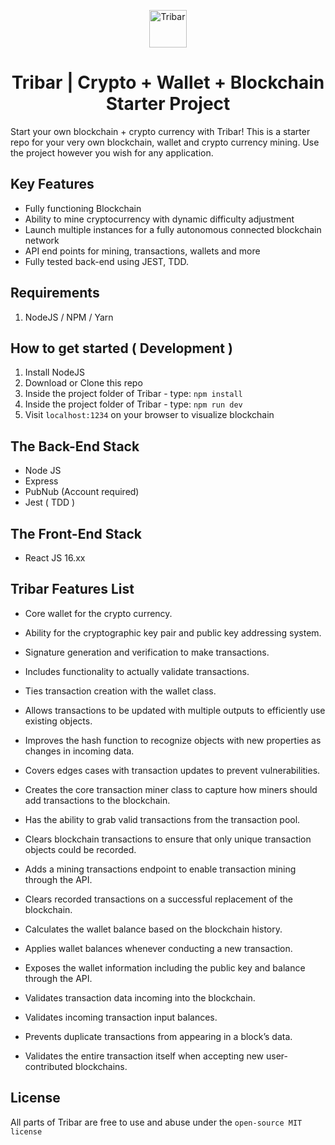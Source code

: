 <p align="center">
  <a href="https://www.tribar.io">
    <img alt="Tribar" src="https://i.imgur.com/KlPaqCk.png" width="60" />
  </a>
</p>
<h1 align="center">Tribar | Crypto + Wallet + Blockchain Starter Project</h1>


Start your own blockchain + crypto currency with Tribar! This is a starter repo for your very own blockchain, wallet and crypto currency
mining. Use the project however you wish for any application. 

## Key Features
- Fully functioning Blockchain 
- Ability to mine cryptocurrency with dynamic difficulty adjustment
- Launch multiple instances for a fully autonomous connected blockchain network
- API end points for mining, transactions, wallets and more
- Fully tested back-end using JEST, TDD.

## Requirements
1. NodeJS / NPM / Yarn

## How to get started ( Development )
1. Install NodeJS
1. Download or Clone this repo
1. Inside the project folder of Tribar - type: `npm install`
1. Inside the project folder of Tribar - type: `npm run dev`
1. Visit `localhost:1234` on your  browser to visualize blockchain

## The Back-End Stack
- Node JS
- Express
- PubNub (Account required)
- Jest ( TDD )

## The Front-End Stack
- React JS 16.xx

## Tribar Features List 
- Core wallet for the crypto currency.

- Ability for the cryptographic key pair and public key addressing system.

- Signature generation and verification to make transactions.

- Includes functionality to actually validate transactions.

- Ties transaction creation with the wallet class.

- Allows transactions to be updated with multiple outputs to efficiently use existing objects.

- Improves the hash function to recognize objects with new properties as changes in incoming data.

- Covers edges cases with transaction updates to prevent vulnerabilities.

- Creates the core transaction miner class to capture how miners should add transactions to the blockchain.

- Has the ability to grab valid transactions from the transaction pool.

- Clears blockchain transactions to ensure that only unique transaction objects could be recorded.

- Adds a mining transactions endpoint to enable transaction mining through the API.

- Clears recorded transactions on a successful replacement of the blockchain.

- Calculates the wallet balance based on the blockchain history.

- Applies wallet balances whenever conducting a new transaction.

- Exposes the wallet information including the public key and balance through the API.

- Validates transaction data incoming into the blockchain.

- Validates incoming transaction input balances.

- Prevents duplicate transactions from appearing in a block’s data.

- Validates the entire transaction itself when accepting new user-contributed blockchains.


## License 
All parts of Tribar are free to use and abuse under the `open-source MIT license`